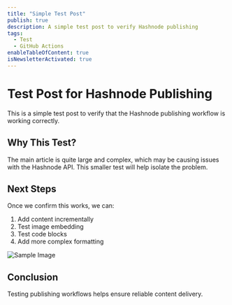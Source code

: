 ```yaml
---
title: "Simple Test Post"
publish: true
description: A simple test post to verify Hashnode publishing
tags:
  - Test
  - GitHub Actions
enableTableOfContent: true
isNewsletterActivated: true
---
```


# Test Post for Hashnode Publishing

This is a simple test post to verify that the Hashnode publishing workflow is working correctly.

## Why This Test?

The main article is quite large and complex, which may be causing issues with the Hashnode API. This smaller test will help isolate the problem.

## Next Steps

Once we confirm this works, we can:
1. Add content incrementally
2. Test image embedding
3. Test code blocks
4. Add more complex formatting

![Sample Image](https://images.unsplash.com/photo-1541963463532-d68292c34b19?q=80&w=1000)

## Conclusion

Testing publishing workflows helps ensure reliable content delivery.
